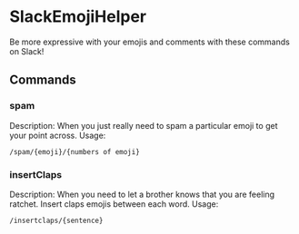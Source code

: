 # SlackEmojiHelper
Be more expressive with your emojis and comments with these commands on Slack!

## Commands

### spam
Description: When you just really need to spam a particular emoji to get your point across.
Usage:
```
/spam/{emoji}/{numbers of emoji}
```

### insertClaps
Description: When you need to let a brother knows that you are feeling ratchet. Insert claps emojis between each word.
Usage:
```
/insertclaps/{sentence}
```

